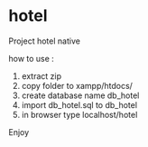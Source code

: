 # hotel
Project hotel native

how to use : 
1. extract zip
2. copy folder to xampp/htdocs/
3. create database name db_hotel
4. import db_hotel.sql to db_hotel
5. in browser type localhost/hotel

Enjoy
